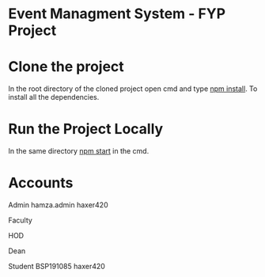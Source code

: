 # Event Managment System - FYP Project

# Clone the project

In the root directory of the cloned project open cmd and type [npm install]().
To install all the dependencies.

# Run the Project Locally

In the same directory [npm start]() in the cmd.

# Accounts

Admin
hamza.admin
haxer420

Faculty

HOD

Dean

Student
BSP191085
haxer420
